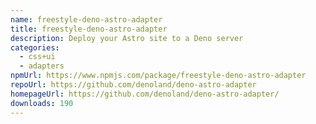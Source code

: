 ```yaml
---
name: freestyle-deno-astro-adapter
title: freestyle-deno-astro-adapter
description: Deploy your Astro site to a Deno server
categories:
  - css+ui
  - adapters
npmUrl: https://www.npmjs.com/package/freestyle-deno-astro-adapter
repoUrl: https://github.com/denoland/deno-astro-adapter
homepageUrl: https://github.com/denoland/deno-astro-adapter/
downloads: 190
---
```


